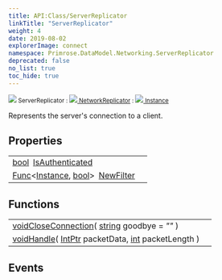 ```yaml
---
title: API:Class/ServerReplicator
linkTitle: "ServerReplicator"
weight: 4
date: 2019-08-02
explorerImage: connect
namespace: Primrose.DataModel.Networking.ServerReplicator
deprecated: false
no_list: true
toc_hide: true
---
```

<small class="inheritance">
<span class="" href="/docs/api-reference/Class/ServerReplicator"><img src="/icons/silk/connect.png"/>&nbsp;ServerReplicator</span>&nbsp;:&nbsp;<a class="" href="/docs/api-reference/Class/NetworkReplicator"><img src="/icons/silk/connect.png"/>&nbsp;NetworkReplicator</a>&nbsp;:&nbsp;<a class="" href="/docs/api-reference/Class/Instance"><img src="/icons/silk/default.png"/>&nbsp;Instance</a></small>
<p class="summary">

Represents the server's connection to a client.

</p>
 
## Properties
 
<table class="studiohide">
<tbody>
<tr class="function-row ">
<td style="vertical-align:top;white-space:normal;">
<div>
<a class="type" href="/docs/api-reference/System/Primitives#boolean">bool</a><span class="method-body" style="text-indent: -2em; padding-left: 0.5em"><a class="name" href="IsAuthenticated">IsAuthenticated</a></span></td>
<td style="vertical-align:top;white-space:normal;">
</td>
</tr>

<tr class="function-row ">
<td style="vertical-align:top;white-space:normal;">
<div>
<a class="type" href="/docs/api-reference/System/Func">Func</a><<a class="type" href="/docs/api-reference/Class/Instance">Instance</a>, <a class="type" href="/docs/api-reference/System/Primitives#boolean">bool</a>><span class="method-body" style="text-indent: -2em; padding-left: 0.5em"><a class="name" href="NewFilter">NewFilter</a></span></td>
<td style="vertical-align:top;white-space:normal;">
</td>
</tr>

</tbody>
</table>
 
## Functions
 
<table class="studiohide">
<tbody>
<tr class="function-row ">
<td style="vertical-align:top;white-space:normal;">
<div>
<a class="type" href="/docs/api-reference/System/void">void</a><span class="method-body" style="text-indent: -2em;"><a class="method-name  " href="CloseConnection">CloseConnection</a></span><span style="display: inline-block">( <span class="param" style="white-space: nowrap"><a class="type" href="/docs/api-reference/System/string">string</a> goodbye = <i>""</i></span> )</span></span></div></td>
<td style="vertical-align:top;white-space:normal;">
</td>
</tr>

<tr class="function-row ">
<td style="vertical-align:top;white-space:normal;">
<div>
<a class="type" href="/docs/api-reference/System/void">void</a><span class="method-body" style="text-indent: -2em;"><a class="method-name  " href="Handle">Handle</a></span><span style="display: inline-block">( <span class="param" style="white-space: nowrap"><a class="type" href="/docs/api-reference/System/Primitives#intptr">IntPtr</a> packetData, <a class="type" href="/docs/api-reference/System/Primitives#int32">int</a> packetLength</span> )</span></span></div></td>
<td style="vertical-align:top;white-space:normal;">
</td>
</tr>

</tbody>
</table>
 
## Events
 
<table class="studiohide">
<tbody>
</tbody>
</table>
<b>
</b>
<div class="inheritors">
<ul class="root">
</ul>
</div>
